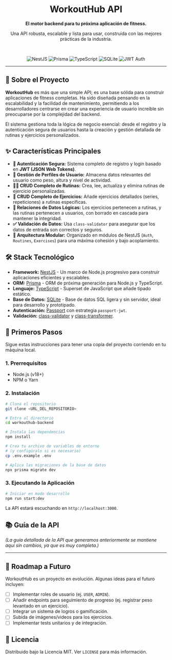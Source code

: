 <div align="center">
  <br />
  <h1>WorkoutHub API</h1>
  <p><strong>El motor backend para tu próxima aplicación de fitness.</strong></p>
  <p>Una API robusta, escalable y lista para usar, construida con las mejores prácticas de la industria.</p>
  <br />

  <!-- Badges -->
  <p>
    <img src="https://img.shields.io/badge/NestJS-E0234E?style=for-the-badge&logo=nestjs&logoColor=white" alt="NestJS" />
    <img src="https://img.shields.io/badge/Prisma-3982CE?style=for-the-badge&logo=prisma&logoColor=white" alt="Prisma" />
    <img src="https://img.shields.io/badge/TypeScript-3178C6?style=for-the-badge&logo=typescript&logoColor=white" alt="TypeScript" />
    <img src="https://img.shields.io/badge/SQLite-07405E?style=for-the-badge&logo=sqlite&logoColor=white" alt="SQLite" />
    <img src="https://img.shields.io/badge/JWT-000000?style=for-the-badge&logo=jsonwebtokens&logoColor=white" alt="JWT Auth" />
  </p>
</div>

---

## 📖 Sobre el Proyecto

**WorkoutHub** es más que una simple API; es una base sólida para construir aplicaciones de fitness completas. Ha sido diseñada pensando en la escalabilidad y la facilidad de mantenimiento, permitiendo a los desarrolladores centrarse en crear una experiencia de usuario increíble sin preocuparse por la complejidad del backend.

El sistema gestiona toda la lógica de negocio esencial: desde el registro y la autenticación segura de usuarios hasta la creación y gestión detallada de rutinas y ejercicios personalizados.

## ✨ Características Principales

-   **🔐 Autenticación Segura:** Sistema completo de registro y login basado en **JWT (JSON Web Tokens)**.
-   **👤 Gestión de Perfiles de Usuario:** Almacena datos relevantes del usuario como peso, altura y nivel de actividad.
-   **🏋️‍♀️ CRUD Completo de Rutinas:** Crea, lee, actualiza y elimina rutinas de ejercicio personalizadas.
-   **💪 CRUD Completo de Ejercicios:** Añade ejercicios detallados (series, repeticiones) a rutinas específicas.
-   **🔗 Relaciones de Datos Lógicas:** Los ejercicios pertenecen a rutinas, y las rutinas pertenecen a usuarios, con borrado en cascada para mantener la integridad.
-   **✅ Validación de Datos:** Usa `class-validator` para asegurar que los datos de entrada son correctos y seguros.
-   **🧱 Arquitectura Modular:** Organizado en módulos de NestJS (`Auth`, `Routines`, `Exercises`) para una máxima cohesión y bajo acoplamiento.

## 🛠️ Stack Tecnológico

-   **Framework:** [NestJS](https://nestjs.com/) - Un marco de Node.js progresivo para construir aplicaciones eficientes y escalables.
-   **ORM:** [Prisma](https://www.prisma.io/) - ORM de próxima generación para Node.js y TypeScript.
-   **Lenguaje:** [TypeScript](https://www.typescriptlang.org/) - Superset de JavaScript que añade tipado estático.
-   **Base de Datos:** [SQLite](https://www.sqlite.org/index.html) - Base de datos SQL ligera y sin servidor, ideal para desarrollo y prototipado.
-   **Autenticación:** [Passport](http://www.passportjs.org/) con estrategia `passport-jwt`.
-   **Validación:** [class-validator](https://github.com/typestack/class-validator) y [class-transformer](https://github.com/typestack/class-transformer).

## 🚀 Primeros Pasos

Sigue estas instrucciones para tener una copia del proyecto corriendo en tu máquina local.

### 1. Prerrequisitos

-   Node.js (v18+)
-   NPM o Yarn

### 2. Instalación

```bash
# Clona el repositorio
git clone <URL_DEL_REPOSITORIO>

# Entra al directorio
cd workouthub-backend

# Instala las dependencias
npm install

# Crea tu archivo de variables de entorno
# (y configúralo si es necesario)
cp .env.example .env

# Aplica las migraciones de la base de datos
npx prisma migrate dev
```

### 3. Ejecutando la Aplicación

```bash
# Iniciar en modo desarrollo
npm run start:dev
```

La API estará escuchando en `http://localhost:3000`.

## 📚 Guía de la API

_(La guía detallada de la API que generamos anteriormente se mantiene aquí sin cambios, ya que es muy completa.)_

---

## 🔮 Roadmap a Futuro

WorkoutHub es un proyecto en evolución. Algunas ideas para el futuro incluyen:

-   [ ] Implementar roles de usuario (ej. `USER`, `ADMIN`).
-   [ ] Añadir endpoints para seguimiento de progreso (ej. registrar peso levantado en un ejercicio).
-   [ ] Integrar un sistema de logros o gamificación.
-   [ ] Subida de imágenes/videos para los ejercicios.
-   [ ] Implementar tests unitarios y de integración.

## 📜 Licencia

Distribuido bajo la Licencia MIT. Ver `LICENSE` para más información.